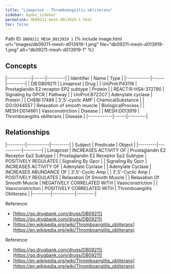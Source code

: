 ```yaml
---
title: "Limaprost - Thromboangiitis obliterans"
sidebar: mydoc_sidebar
permalink: db09211-mesh-d013919-1.html
toc: false 
---
```



Path ID: `DB09211_MESH_D013919_1`
{% include image.html url="images/db09211-mesh-d013919-1.png" file="db09211-mesh-d013919-1.png" alt="db09211-mesh-d013919-1" %}

## Concepts

|------------|------|---------|
| Identifier | Name | Type    |
|------------|------|---------|
| DB:DB09211 | Limaprost | Drug |
| UniProt:P43116 | Prostaglandin E2 receptor EP2 subtype | Protein |
| REACT:R-HSA-372790 | Signaling by GPCR | Pathway |
| UniProt:B7Z2C7 | Adenylate cyclase | Protein |
| CHEBI:17489 | 3',5'-cyclic AMP | ChemicalSubstance |
| GO:0044557 | Relaxation of smooth muscle | BiologicalProcess |
| MESH:D014661 | Vasoconstriction | Disease |
| MESH:D013919 | Thromboangiitis obliterans | Disease |
|------------|------|---------|

## Relationships

|---------|-----------|---------|
| Subject | Predicate | Object  |
|---------|-----------|---------|
| Limaprost | INCREASES ACTIVITY OF | Prostaglandin E2 Receptor Ep2 Subtype |
| Prostaglandin E2 Receptor Ep2 Subtype | POSITIVELY REGULATES | Signaling By Gpcr |
| Signaling By Gpcr | INCREASES ACTIVITY OF | Adenylate Cyclase |
| Adenylate Cyclase | INCREASES ABUNDANCE OF | 3',5'-Cyclic Amp |
| 3',5'-Cyclic Amp | POSITIVELY REGULATES | Relaxation Of Smooth Muscle |
| Relaxation Of Smooth Muscle | NEGATIVELY CORRELATED WITH | Vasoconstriction |
| Vasoconstriction | POSITIVELY CORRELATED WITH | Thromboangiitis Obliterans |
|---------|-----------|---------|

Reference: 
  - [https://go.drugbank.com/drugs/DB09211](https://go.drugbank.com/drugs/DB09211)
  - [https://en.wikipedia.org/wiki/Thromboangiitis_obliterans](https://en.wikipedia.org/wiki/Thromboangiitis_obliterans)

Reference: 
  - [https://go.drugbank.com/drugs/DB09211](https://go.drugbank.com/drugs/DB09211)
  - [https://en.wikipedia.org/wiki/Thromboangiitis_obliterans](https://en.wikipedia.org/wiki/Thromboangiitis_obliterans)
